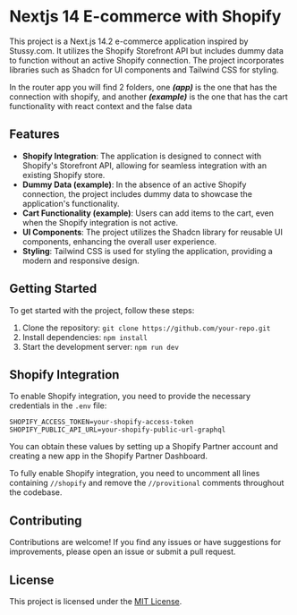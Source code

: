 # Nextjs 14 E-commerce with Shopify

This project is a Next.js 14.2 e-commerce application inspired by Stussy.com. It utilizes the Shopify Storefront API but includes dummy data to function without an active Shopify connection. The project incorporates libraries such as Shadcn for UI components and Tailwind CSS for styling. 

In the router app you will find 2 folders, one _**(app)**_ is the one that has the connection with shopify, and another _**(example)**_ is the one that has the cart functionality with react context and the false data

## Features

- **Shopify Integration**: The application is designed to connect with Shopify's Storefront API, allowing for seamless integration with an existing Shopify store.
- **Dummy Data (example)**: In the absence of an active Shopify connection, the project includes dummy data to showcase the application's functionality.
- **Cart Functionality (example)**: Users can add items to the cart, even when the Shopify integration is not active.
- **UI Components**: The project utilizes the Shadcn library for reusable UI components, enhancing the overall user experience.
- **Styling**: Tailwind CSS is used for styling the application, providing a modern and responsive design.

## Getting Started

To get started with the project, follow these steps:

1. Clone the repository: `git clone https://github.com/your-repo.git`
2. Install dependencies: `npm install`
3. Start the development server: `npm run dev`

## Shopify Integration

To enable Shopify integration, you need to provide the necessary credentials in the `.env` file:

````
SHOPIFY_ACCESS_TOKEN=your-shopify-access-token
SHOPIFY_PUBLIC_API_URL=your-shopify-public-url-graphql
`````

You can obtain these values by setting up a Shopify Partner account and creating a new app in the Shopify Partner Dashboard.

To fully enable Shopify integration, you need to uncomment all lines containing `//shopify` and remove the `//provitional` comments throughout the codebase.

## Contributing

Contributions are welcome! If you find any issues or have suggestions for improvements, please open an issue or submit a pull request.

## License

This project is licensed under the [MIT License](LICENSE).
